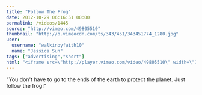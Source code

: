 ```yaml
---
title: "Follow The Frog"
date: 2012-10-29 06:16:51 00:00
permalink: /videos/1445
source: "http://vimeo.com/49805510"
thumbnail: "http://b.vimeocdn.com/ts/343/451/343451774_1280.jpg"
user:
  username: "walkinbyfaith10"
  name: "Jessica Sun"
tags: ["advertising","short"]
html: "<iframe src=\"http://player.vimeo.com/video/49805510\" width=\"1280\" height=\"720\" frameborder=\"0\" webkitAllowFullScreen mozallowfullscreen allowFullScreen></iframe>"
---
```


"You don't have to go to the ends of the earth to protect the planet. Just follow the frog!"